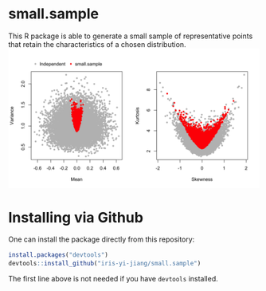 # small.sample
This R package is able to generate a small sample of representative points
that retain the characteristics of a chosen distribution.
![Figure](README_FIG.png)

# Installing via Github
One can install the package directly from this repository:
```r
install.packages("devtools")
devtools::install_github("iris-yi-jiang/small.sample")
```
The first line above is not needed if you have `devtools` installed.
